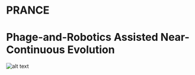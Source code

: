 # PRANCE
# Phage-and-Robotics Assisted Near-Continuous Evolution

![alt text](PRANCE/Extras/drawing.png)
